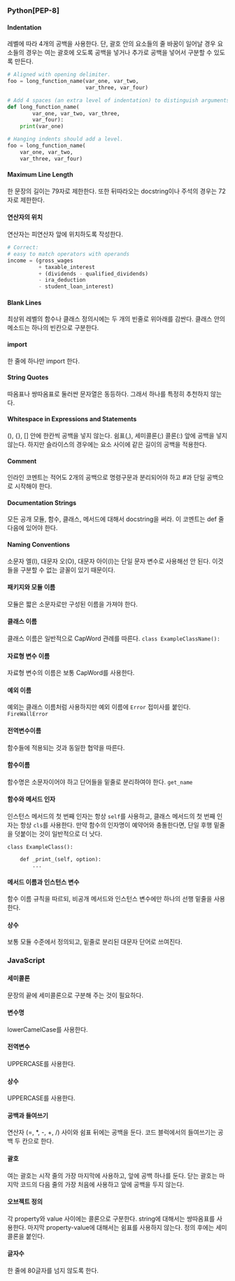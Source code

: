 ### Python[PEP-8]
#### Indentation
레벨에 따라 4개의 공백을 사용한다. 단, 괄호 안의 요소들의 줄 바꿈이 일어날  경우 요소들의 경우는 여는 괄호에 오도록 공백을 넣거나 추가로 공백을 넣어서 구분할 수 있도록 만든다.
```Python
# Aligned with opening delimiter.
foo = long_function_name(var_one, var_two,
                         var_three, var_four)

# Add 4 spaces (an extra level of indentation) to distinguish arguments from the rest.
def long_function_name(
        var_one, var_two, var_three,
        var_four):
    print(var_one)

# Hanging indents should add a level.
foo = long_function_name(
    var_one, var_two,
    var_three, var_four)
```
#### Maximum Line Length
한 문장의 길이는 79자로 제한한다. 또한 뒤따라오는 docstring이나 주석의 경우는 72자로 제한한다.

#### 연산자의 위치
연산자는 피연산자 앞에 위치하도록 작성한다.
```Python
# Correct:
# easy to match operators with operands
income = (gross_wages
          + taxable_interest
          + (dividends - qualified_dividends)
          - ira_deduction
          - student_loan_interest)
```

#### Blank Lines
최상위 레벨의 함수나 클래스 정의시에는 두 개의 빈줄로 위아래를 감싼다. 클래스 안의 메소드는 하나의 빈칸으로 구분한다. 

#### import
한 줄에 하나만 import 한다. 

#### String Quotes
따옴표나 쌍따옴표로 둘러싼 문자열은 동등하다. 그래서 하나를 특정히 추천하지 않는다. 

#### Whitespace in Expressions and Statements
(), {}, [] 안에 한칸씩 공백을 넣지 않는다. 
쉼표(,), 세미콜론(;) 콜론(:) 앞에 공백을 넣지 않는다.
하지만 슬라이스의 경우에는 요소 사이에 같은 길이의 공백을 적용한다.

 #### Comment
인라인 코멘트는 적어도 2개의 공백으로 명령구문과 분리되어야 하고 #과 단일 공백으로 시작해야 한다.

#### Documentation Strings
모든 공개 모듈, 함수, 클래스, 메서드에 대해서 docstring을 써라. 이 코멘트는 def 줄 다음에 있어야 한다. 

#### Naming Conventions
소문자 엘(l), 대문자 오(O), 대문자 아이(I)는 단일 문자 변수로 사용해선 안 된다. 이것들을 구분할 수 없는 글꼴이 있기 때문이다.

#### 패키지와 모듈 이름
모듈은 짧은 소문자로만 구성된 이름을 가져야 한다.

#### 클래스 이름
클래스 이름은 일반적으로 CapWord 관례를 따른다. 
`class ExampleClassName():`

#### 자료형 변수 이름
자료형 변수의 이름은 보통 CapWord를  사용한다.

#### 예외 이름
예외는 클래스 이름처럼 사용하지만 예외 이름에 `Error` 접미사를 붙인다.
`FireWallError`

#### 전역변수이름
함수들에 적용되는 것과 동일한 협약을 따른다.

#### 함수이름
함수명은 소문자이어야 하고 단어들을 밑줄로 분리하여야 한다.
`get_name`

#### 함수와 메서드 인자
인스턴스 메서드의 첫 번째 인자는 항상 `self`를 사용하고, 클래스 메서드의 첫 번째 인자는 항상 `cls`를 사용한다. 만약 함수의 인자명이 예약어와 충돌한다면, 단일 후행 밑줄을 덧붙이는 것이 일반적으로 더 낫다.
```
class ExampleClass():

    def _print_(self, option):
        ...

```

#### 메서드 이름과 인스턴스 변수
함수 이름 규칙을 따르되, 비공개 메서드와 인스턴스 변수에만 하나의 선행 밑줄을 사용한다.

#### 상수
보통 모듈 수준에서 정의되고, 밑줄로 분리된 대문자 단어로 쓰여진다.

### JavaScript

#### 세미콜론
문장의 끝에 세미콜론으로 구분해 주는 것이 필요하다.

#### 변수명
lowerCamelCase를 사용한다.

#### 전역변수
UPPERCASE를 사용한다.

#### 상수
UPPERCASE를 사용한다.

#### 공백과 들여쓰기
연산자 (=, *, -, +, /) 사이와 쉼표 뒤에는 공백을 둔다.
코드 블럭에서의 들여쓰기는 공백 두 칸으로 한다.

#### 괄호
여는 괄호는 시작 줄의 가장 마지막에 사용하고, 앞에 공백 하나를 둔다.
닫는 괄호는 마지막 코드의 다음 줄의 가장 처음에 사용하고 앞에 공백을 두지 않는다.

#### 오브젝트 정의
각 property와 value 사이에는 콜론으로 구분한다.
string에 대해서는 쌍따옴표를 사용한다.
마지막 property-value에 대해서는 쉼표를 사용하지 않는다.
정의 후에는 세미콜론을 붙인다.

#### 글자수
한 줄에 80글자를 넘지 않도록 한다.